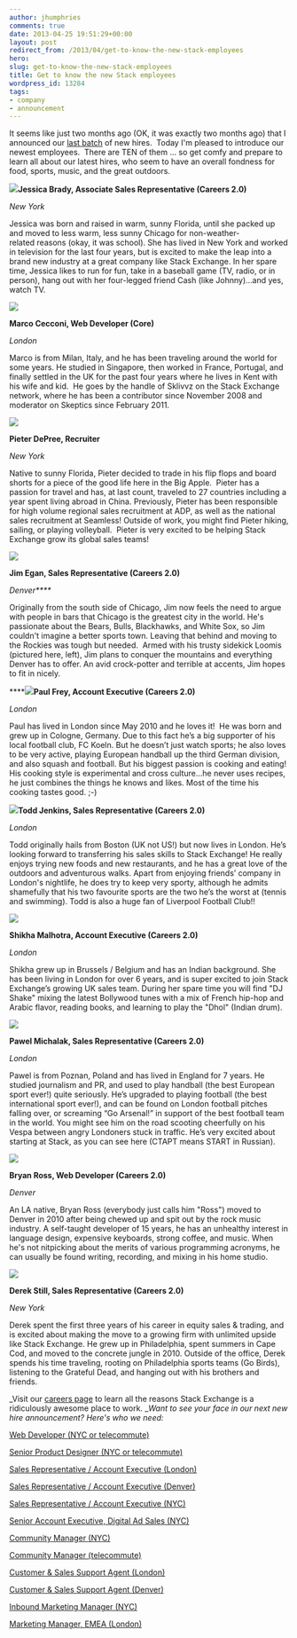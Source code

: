 ```yaml
---
author: jhumphries
comments: true
date: 2013-04-25 19:51:29+00:00
layout: post
redirect_from: /2013/04/get-to-know-the-new-stack-employees
hero: 
slug: get-to-know-the-new-stack-employees
title: Get to know the new Stack employees
wordpress_id: 13284
tags:
- company
- announcement
---
```


It seems like just two months ago (OK, it was exactly two months ago) that I announced our [last batch](http://blog.stackoverflow.com/2013/02/max-oded-wendy-val-shefali-and-mike-welcome-to-the-family/) of new hires.  Today I'm pleased to introduce our newest employees.  There are TEN of them ... so get comfy and prepare to learn all about our latest hires, who seem to have an overall fondness for food, sports, music, and the great outdoors.

[![](/images/wordpress/Brady-Jessica.jpg)](/images/wordpress/Brady-Jessica.jpg)**Jessica Brady, Associate Sales Representative (Careers 2.0)**

_New York_

Jessica was born and raised in warm, sunny Florida, until she packed up and moved to less warm, less sunny Chicago for non-weather-related reasons (okay, it was school). She has lived in New York and worked in television for the last four years, but is excited to make the leap into a brand new industry at a great company like Stack Exchange. In her spare time, Jessica likes to run for fun, take in a baseball game (TV, radio, or in person), hang out with her four-legged friend Cash (like Johnny)…and yes, watch TV.

**[![](https://i.stack.imgur.com/RyEJm.jpg)](http://stackoverflow.com/users/7028/sklivvz)**

**Marco Cecconi, Web Developer (Core)**

_London_

Marco is from Milan, Italy, and he has been traveling around the world for some years. He studied in Singapore, then worked in France, Portugal, and finally settled in the UK for the past four years where he lives in Kent with his wife and kid.  He goes by the handle of Sklivvz on the Stack Exchange network, where he has been a contributor since November 2008 and moderator on Skeptics since February 2011.



**[![](/images/wordpress/Depree-Pieter1.jpg)](/images/wordpress/Depree-Pieter1.jpg)**

**Pieter DePree, Recruiter**

_New York_

Native to sunny Florida, Pieter decided to trade in his flip flops and board shorts for a piece of the good life here in the Big Apple.  Pieter has a passion for travel and has, at last count, traveled to 27 countries including a year spent living abroad in China. Previously, Pieter has been responsible for high volume regional sales recruitment at ADP, as well as the national sales recruitment at Seamless! Outside of work, you might find Pieter hiking, sailing, or playing volleyball.  Pieter is very excited to be helping Stack Exchange grow its global sales teams!

**[![](/images/wordpress/Egan-Jim.jpg)](/images/wordpress/Egan-Jim.jpg)**

**Jim Egan, Sales Representative (Careers 2.0)**

_Denver****_

Originally from the south side of Chicago, Jim now feels the need to argue with people in bars that Chicago is the greatest city in the world. He's passionate about the Bears, Bulls, Blackhawks, and White Sox, so Jim couldn't imagine a better sports town. Leaving that behind and moving to the Rockies was tough but needed.  Armed with his trusty sidekick Loomis (pictured here, left), Jim plans to conquer the mountains and everything Denver has to offer. An avid crock-potter and terrible at accents, Jim hopes to fit in nicely.

******[![](/images/wordpress/Frey-Paul.jpg)](/images/wordpress/Frey-Paul.jpg)Paul Frey, Account Executive (Careers 2.0)**

_London_

Paul has lived in London since May 2010 and he loves it!  He was born and grew up in Cologne, Germany. Due to this fact he’s a big supporter of his local football club, FC Koeln. But he doesn’t just watch sports; he also loves to be very active, playing European handball up the third German division, and also squash and football. But his biggest passion is cooking and eating! His cooking style is experimental and cross culture…he never uses recipes, he just combines the things he knows and likes. Most of the time his cooking tastes good. ;-)

**[![](/images/wordpress/Jenkins-Todd.png)](/images/wordpress/Jenkins-Todd.png)Todd Jenkins, Sales Representative (Careers 2.0)**

_London_

Todd originally hails from Boston (UK not US!) but now lives in London. He’s looking forward to transferring his sales skills to Stack Exchange! He really enjoys trying new foods and new restaurants, and he has a great love of the outdoors and adventurous walks. Apart from enjoying friends’ company in London's nightlife, he does try to keep very sporty, although he admits shamefully that his two favourite sports are the two he’s the worst at (tennis and swimming). Todd is also a huge fan of Liverpool Football Club!!

[![](/images/wordpress/Malhotra-Shikha.jpg)](/images/wordpress/Malhotra-Shikha.jpg)

**Shikha Malhotra, Account Executive (Careers 2.0)**

_London_

Shikha grew up in Brussels / Belgium and has an Indian background. She has been living in London for over 6 years, and is super excited to join Stack Exchange’s growing UK sales team. During her spare time you will find "DJ Shake" mixing the latest Bollywood tunes with a mix of French hip-hop and Arabic flavor, reading books, and learning to play the "Dhol" (Indian drum).



[![](/images/wordpress/Michalak-Pawel.jpg)](/images/wordpress/Michalak-Pawel.jpg)

**Pawel Michalak, Sales Representative (Careers 2.0)**

_London_

Pawel is from Poznan, Poland and has lived in England for 7 years. He studied journalism and PR, and used to play handball (the best European sport ever!) quite seriously. He’s upgraded to playing football (the best international sport ever!), and can be found on London football pitches falling over, or screaming “Go Arsenal!” in support of the best football team in the world. You might see him on the road scooting cheerfully on his Vespa between angry Londoners stuck in traffic. He’s very excited about starting at Stack, as you can see here (CTAPT means START in Russian).

[![](https://i.stack.imgur.com/jkqni.jpg)](http://stackoverflow.com/users/115049/rossipedia)

**Bryan Ross, Web Developer (Careers 2.0)**

_Denver_

An LA native, Bryan Ross (everybody just calls him "Ross") moved to Denver in 2010 after being chewed up and spit out by the rock music industry. A self-taught developer of 15 years, he has an unhealthy interest in language design, expensive keyboards, strong coffee, and music. When he's not nitpicking about the merits of various programming acronyms, he can usually be found writing, recording, and mixing in his home studio.



[![](/images/wordpress/Still-Derek.jpg)](/images/wordpress/Still-Derek.jpg)

**Derek Still, Sales Representative (Careers 2.0)**

_New York_

Derek spent the first three years of his career in equity sales & trading, and is excited about making the move to a growing firm with unlimited upside like Stack Exchange. He grew up in Philadelphia, spent summers in Cape Cod, and moved to the concrete jungle in 2010. Outside of the office, Derek spends his time traveling, rooting on Philadelphia sports teams (Go Birds), listening to the Grateful Dead, and hanging out with his brothers and friends.



_Visit our [careers page](http://www.stackexchange.com/about/hiring) to learn all the reasons Stack Exchange is a ridiculously awesome place to work. __Want to see your face in our next new hire announcement? Here's who we need:_

[Web Developer (NYC or telecommute)](http://careers.stackoverflow.com/jobs/28723/web-developer-stack-exchange-stack-exchange)

[Senior Product Designer (NYC or telecommute)](http://careers.stackoverflow.com/jobs/24481/product-designer-stack-exchange)

[Sales Representative / Account Executive (London)](http://stackexchange.com/about/hiring/sales-representative-account-executive-london)

[Sales Representative / Account Executive (Denver)](http://stackexchange.com/about/hiring/sales-representative-account-executive-denver)

[Sales Representative / Account Executive (NYC)](http://stackexchange.com/about/hiring/sales-representative-account-executive-new-york)

[Senior Account Executive, Digital Ad Sales (NYC)](http://stackexchange.com/about/hiring/senior-account-executive-digital-advertising-sales)

[Community Manager (NYC)](http://stackexchange.com/about/hiring/community-manager-new-york)

[Community Manager (telecommute)](http://stackexchange.com/about/hiring/community-manager-telecommute)

[Customer & Sales Support Agent (London)](http://stackexchange.com/about/hiring/customer-and-sales-support-agent-london)

[Customer & Sales Support Agent (Denver)](http://stackexchange.com/about/hiring/customer-and-sales-support-agent-denver)

[Inbound Marketing Manager (NYC)](http://stackexchange.com/about/hiring/inbound-marketing-manager)

[Marketing Manager, EMEA (London)](http://stackexchange.com/about/hiring/marketing-manager-emea)
